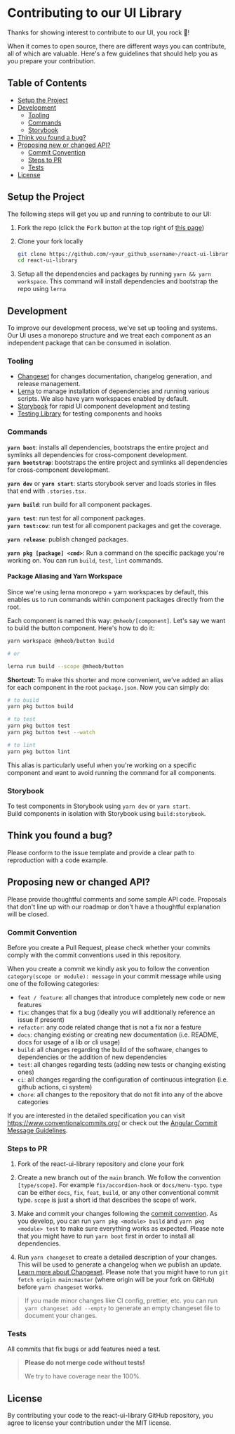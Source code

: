 <!-- markdownlint-disable-file MD033 -->

# Contributing to our UI Library

Thanks for showing interest to contribute to our UI, you rock 🚀!

When it comes to open source, there are different ways you can contribute, all of which are
valuable. Here's a few guidelines that should help you as you prepare your contribution.

## Table of Contents <!-- omit in toc -->

- [Setup the Project](#setup-the-project)
- [Development](#development)
  - [Tooling](#tooling)
  - [Commands](#commands)
  - [Storybook](#storybook)
- [Think you found a bug?](#think-you-found-a-bug)
- [Proposing new or changed API?](#proposing-new-or-changed-api)
  - [Commit Convention](#commit-convention)
  - [Steps to PR](#steps-to-pr)
  - [Tests](#tests)
- [License](#license)

## Setup the Project

The following steps will get you up and running to contribute to our UI:

1. Fork the repo (click the <kbd>Fork</kbd> button at the top right of
   [this page](https://github.com/mheob/react-ui-library))

2. Clone your fork locally

   ```sh
   git clone https://github.com/<your_github_username>/react-ui-library.git
   cd react-ui-library
   ```

3. Setup all the dependencies and packages by running `yarn && yarn workspace`. This command will
   install dependencies and bootstrap the repo using `lerna`

## Development

To improve our development process, we've set up tooling and systems. Our UI uses a monorepo
structure and we treat each component as an independent package that can be consumed in isolation.

### Tooling

- [Changeset](https://github.com/atlassian/changesets) for changes documentation, changelog
  generation, and release management.
- [Lerna](https://lerna.js.org/) to manage installation of dependencies and running various scripts.
  We also have yarn workspaces enabled by default.
- [Storybook](https://storybook.js.org/) for rapid UI component development and testing
- [Testing Library](https://testing-library.com/) for testing components and hooks

### Commands

**`yarn boot`**: installs all dependencies, bootstraps the entire project and symlinks all
dependencies for cross-component development.\
**`yarn bootstrap`**: bootstraps the entire project and symlinks all dependencies for cross-component
development.

**`yarn dev`** or **`yarn start`**: starts storybook server and loads stories in files that end with
`.stories.tsx`.

**`yarn build`**: run build for all component packages.

**`yarn test`**: run test for all component packages.\
**`yarn test:cov`**: run test for all component packages and get the coverage.

**`yarn release`**: publish changed packages.

**`yarn pkg [package] <cmd>`**: Run a command on the specific package you're working on. You can run
`build`, `test`, `lint` commands.

#### Package Aliasing and Yarn Workspace

Since we're using lerna monorepo + yarn workspaces by default, this enables us to run commands
within component packages directly from the root.

Each component is named this way: `@mheob/[component]`. Let's say we want to build the button
component. Here's how to do it:

```sh
yarn workspace @mheob/button build

# or

lerna run build --scope @mheob/button
```

**Shortcut:** To make this shorter and more convenient, we've added an alias for each component in
the root `package.json`. Now you can simply do:

```sh
# to build
yarn pkg button build

# to test
yarn pkg button test
yarn pkg button test --watch

# to lint
yarn pkg button lint
```

This alias is particularly useful when you're working on a specific component and want to avoid
running the command for all components.

### Storybook

To test components in Storybook using `yarn dev` or `yarn start`.\
Build components in isolation with Storybook using `build:storybook`.

## Think you found a bug?

Please conform to the issue template and provide a clear path to reproduction with a code example.

## Proposing new or changed API?

Please provide thoughtful comments and some sample API code. Proposals that don't line up with our
roadmap or don't have a thoughtful explanation will be closed.

### Commit Convention

Before you create a Pull Request, please check whether your commits comply with the commit
conventions used in this repository.

When you create a commit we kindly ask you to follow the convention
`category(scope or module): message` in your commit message while using one of the following
categories:

- `feat / feature`: all changes that introduce completely new code or new features
- `fix`: changes that fix a bug (ideally you will additionally reference an issue if present)
- `refactor`: any code related change that is not a fix nor a feature
- `docs`: changing existing or creating new documentation (i.e. README, docs for usage of a lib or
  cli usage)
- `build`: all changes regarding the build of the software, changes to dependencies or the addition
  of new dependencies
- `test`: all changes regarding tests (adding new tests or changing existing ones)
- `ci`: all changes regarding the configuration of continuous integration (i.e. github actions, ci
  system)
- `chore`: all changes to the repository that do not fit into any of the above categories

If you are interested in the detailed specification you can visit
<https://www.conventionalcommits.org/> or check out the
[Angular Commit Message Guidelines](https://github.com/angular/angular/blob/22b96b9/CONTRIBUTING.md#-commit-message-guidelines).

### Steps to PR

1. Fork of the react-ui-library repository and clone your fork

2. Create a new branch out of the `main` branch. We follow the convention `[type/scope]`. For
   example `fix/accordion-hook` or `docs/menu-typo`. `type` can be either `docs`, `fix`, `feat`,
   `build`, or any other conventional commit type. `scope` is just a short id that describes the
   scope of work.

3. Make and commit your changes following the
   [commit convention](https://github.com/mheob/react-ui-library/blob/main/CONTRIBUTING.md#commit-convention).
   As you develop, you can run `yarn pkg <module> build` and `yarn pkg <module> test` to make sure
   everything works as expected. Please note that you might have to run `yarn boot` first in order
   to install all dependencies.

4. Run `yarn changeset` to create a detailed description of your changes. This will be used to
   generate a changelog when we publish an update.
   [Learn more about Changeset](https://github.com/atlassian/changesets/tree/master/packages/cli).
   Please note that you might have to run `git fetch origin main:master` (where origin will be your
   fork on GitHub) before `yarn changeset` works.

> If you made minor changes like CI config, prettier, etc. you can run `yarn changeset add --empty`
> to generate an empty changeset file to document your changes.

### Tests

All commits that fix bugs or add features need a test.

> **Please do not merge code without tests!**
>
> We try to have coverage near the 100%.

## License

By contributing your code to the react-ui-library GitHub repository, you agree to license your
contribution under the MIT license.
